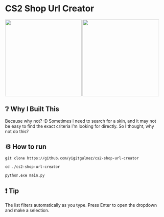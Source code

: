 # CS2 Shop Url Creator

<img src="https://github.com/yigitgulmez/SteamShopUrlCreator/blob/main/logo.ico" align="left" height="250"/>
<img src="https://github.com/user-attachments/assets/7a4d19ab-9a8c-4789-852a-668aade01c76" align="center" height="250"/>

## ❔ Why I Built This
Because why not? :D Sometimes I need to search for a skin, and it may not be easy to find the exact criteria I’m looking for directly. So I thought, why not do this?

## ⚙️ How to run
```
git clone https://github.com/yigitgulmez/cs2-shop-url-creator

cd ./cs2-shop-url-creator

python.exe main.py
```
## ❗ Tip
The list filters automatically as you type.
Press Enter to open the dropdown and make a selection.

